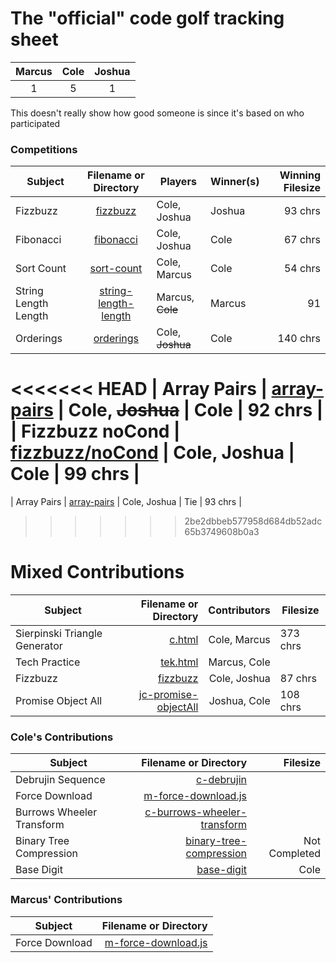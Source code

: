 # The "official" code golf tracking sheet
| Marcus | Cole | Joshua |
| :---: | :---: | :---: |
| 1 | 5 | 1 |

This doesn't really show how good someone is since it's based on who participated

### Competitions
| Subject | Filename or Directory | Players | Winner(s) | Winning Filesize
| --- | :---: | --- | --- | ---: |
| Fizzbuzz | [fizzbuzz](fizzbuzz) | Cole, Joshua | Joshua | 93 chrs |
| Fibonacci | [fibonacci](fibonacci) | Cole, Joshua | Cole | 67 chrs |
| Sort Count | [sort-count](sort-count) | Cole, Marcus | Cole | 54 chrs |
| String Length Length | [string-length-length](string-length-length) | Marcus, ~~Cole~~ | Marcus | 91 |
| Orderings | [orderings](orderings) | Cole, ~~Joshua~~ | Cole | 140 chrs |
<<<<<<< HEAD
| Array Pairs | [array-pairs](array-pairs) | Cole, ~~Joshua~~ | Cole | 92 chrs |
| Fizzbuzz noCond | [fizzbuzz/noCond](fizzbuzz/noCond) | Cole, Joshua | Cole | 99 chrs |
=======
| Array Pairs | [array-pairs](array-pairs) | Cole, Joshua | Tie | 93 chrs |
>>>>>>> 2be2dbbeb577958d684db52adc65b3749608b0a3

# Mixed Contributions
| Subject | Filename or Directory | Contributors | Filesize |
| --- | ---: | ---: | --- |
| Sierpinski Triangle Generator | [c.html](c.html) | Cole, Marcus | 373 chrs |
| Tech Practice | [tek.html](tek.html) | Marcus, Cole |
| Fizzbuzz | [fizzbuzz](fizzbuzz) | Cole, Joshua | 87 chrs |
| Promise Object All | [jc-promise-objectAll](jc-promise-objectAll.js) | Joshua, Cole | 108 chrs |

### Cole's Contributions
| Subject | Filename or Directory | Filesize |
| --- | ---: | ---: |
| Debrujin Sequence | [c-debrujin](c-debrujin) |
| Force Download | [m-force-download.js](m-force-download.js) |
| Burrows Wheeler Transform | [c-burrows-wheeler-transform](c-burrows-wheeler-transform) |
| Binary Tree Compression | [binary-tree-compression](binary-tree-compression) | Not Completed |
| Base Digit | [base-digit](base-digit) | Cole | Not Completed |

### Marcus' Contributions
| Subject | Filename or Directory |
| --- | ---: |
| Force Download | [m-force-download.js](m-force-download.js) |
